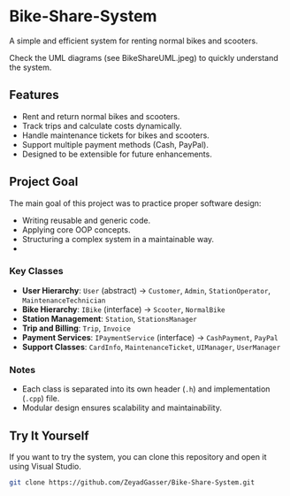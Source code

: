# Bike-Share-System

A simple and efficient system for renting normal bikes and scooters.

Check the UML diagrams (see BikeShareUML.jpeg) to quickly understand the system.
## Features

- Rent and return normal bikes and scooters.  
- Track trips and calculate costs dynamically.  
- Handle maintenance tickets for bikes and scooters.  
- Support multiple payment methods (Cash, PayPal).  
- Designed to be extensible for future enhancements.  

## Project Goal

The main goal of this project was to practice proper software design:

- Writing reusable and generic code.  
- Applying core OOP concepts.  
- Structuring a complex system in a maintainable way.
- 
### Key Classes

- **User Hierarchy**: `User` (abstract) → `Customer`, `Admin`, `StationOperator`, `MaintenanceTechnician`
- **Bike Hierarchy**: `IBike` (interface) → `Scooter`, `NormalBike`
- **Station Management**: `Station`, `StationsManager`
- **Trip and Billing**: `Trip`, `Invoice`
- **Payment Services**: `IPaymentService` (interface)  → `CashPayment`, `PayPal`
- **Support Classes**: `CardInfo`, `MaintenanceTicket`, `UIManager`, `UserManager`

### Notes

- Each class is separated into its own header (`.h`) and implementation (`.cpp`) file.
- Modular design ensures scalability and maintainability.

## Try It Yourself

If you want to try the system, you can clone this repository and open it using Visual Studio.


```bash
git clone https://github.com/ZeyadGasser/Bike-Share-System.git

